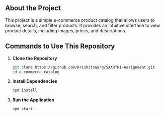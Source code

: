 ## About the Project

This project is a simple e-commerce product catalog that allows users to browse, search, and filter products. It provides an intuitive interface to view product details, including images, prices, and descriptions.

## Commands to Use This Repository

1. **Clone the Repository**  
    ```bash
    git clone https://github.com/KrishitaGarg/SAARTHI-Assignment.git
    cd e-commerce-catalog
    ```

2. **Install Dependencies**  
    ```bash
    npm install
    ```

3. **Run the Application**  
    ```bash
    npm start
    ```